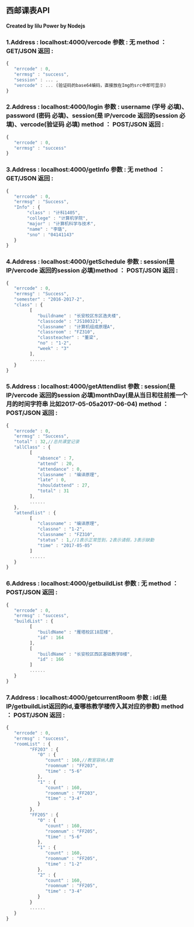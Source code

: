 ## 西邮课表API

#### Created by lilu Power by Nodejs

### 1.Address : localhost:4000/vercode 参数 : 无 method ： GET/JSON 返回 :

```javascript
{
   "errcode" : 0,
   "errmsg" : "success",
   "session" : ... ,
   "vercode" : ... (验证码的base64编码，直接放在Img的src中即可显示)
}

```

### 2.Address : localhost:4000/login 参数 : username (学号 必填)、password (密码 必填)、session(是 IP/vercode 返回的session 必填)、vercode(验证码 必填) method ： POST/JSON 返回 :

```javascript
{
   "errcode" : 0,
   "errmsg" : "success"
}

```

### 3.Address : localhost:4000/getInfo 参数 : 无 method ： GET/JSON 返回 :

```javascript
{
   "errcode" : 0,
   "errmsg" : "Success",
   "Info" : {
   		"class" : "计科1405",
   		"college" : "计算机学院",
   		"major" : "计算机科学与技术",
   		"name" : "李璐",
   		"sno" : "04141143"
   }
}

```

### 4.Address : localhost:4000/getSchedule 参数 :  session(是 IP/vercode 返回的session 必填)method ： POST/JSON 返回 :

```javascript
{
   "errcode" : 0,
   "errmsg" : "Success",
   "semester" : "2016-2017-2",
   "class" : {
         [
            "buildname" : "长安校区东区逸夫楼",
            "classcode" : "JS100321",
            "classname" : "计算机组成原理A",
            "classroom" : "FZ310",
            "classteacher" : "董梁",
            "no" : "1-2",
            "week" : "3"
         ],
         ......
   }
}

```


### 5.Address : localhost:4000/getAttendlist 参数 :  session(是 IP/vercode 返回的session 必填)monthDay(是从当日和往前推一个月的时间字符串 比如2017-05-05a2017-06-04) method ： POST/JSON 返回 :

```javascript
{
   "errcode" : 0,
   "errmsg" : "Success",
   "total" : 32,//总共课堂记录
   "allClass" : {
         [
            "absence" : 7,
            "attend" : 20,
            "attendance" : 0,
            "classname" : "编译原理",
            "late" : 0,
            "shouldattend" : 27,
            "total" : 31
         ],
         ......
   },
   "attendlist" : {
         [
            "classname" : "编译原理",
            "classno" : "1-2",
            "classname" : "FZ310",
            "status" : 1,//1表示正常签到，2表示请假，3表示缺勤
            "time" : "2017-05-05"
         ]
         ......
   }
}

```

### 6.Address : localhost:4000/getbuildList 参数 : 无 method ： POST/JSON 返回 :

```javascript
{
   "errcode" : 0,
   "errmsg" : "success",
   "buildList" : {
         [
            "buildName" : "雁塔校区18层楼",
            "id" : 164
         ],
         [
            "buildName" : "长安校区西区基础教学B楼",
            "id" : 166
         ]
         ......
   }
}

```

### 7.Address : localhost:4000/getcurrentRoom 参数 : id(是IP/getbuildList返回的id,查哪栋教学楼传入其对应的参数) method ： POST/JSON 返回 :

```javascript
{
   "errcode" : 0,
   "errmsg" : "success",
   "roomList" : {
         "FF203" : {
            "0" : {
               "count" : 160,//教室容纳人数
               "roomnum" : "FF203",
               "time" : "5-6"
            },
            "1" : {
               "count" : 160,
               "roomnum" : "FF203",
               "time" : "3-4"
            }
         },
         "FF205" : {
            "0" : {
               "count" : 160,
               "roomnum" : "FF205",
               "time" : "5-6"
            },
            "1" : {
               "count" : 160,
               "roomnum" : "FF205",
               "time" : "1-2"
            },
            "2" : {
               "count" : 160,
               "roomnum" : "FF205",
               "time" : "3-4"
            }
         }
         ......
   }
}

```
